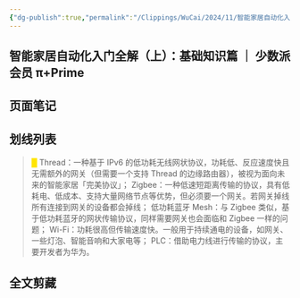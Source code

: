 ```yaml
---
{"dg-publish":true,"permalink":"/Clippings/WuCai/2024/11/智能家居自动化入门全解（上）：基础知识篇 ｜ 少数派会员 π+Prime-20241123/"}
---
```



## 智能家居自动化入门全解（上）：基础知识篇 ｜ 少数派会员 π+Prime 

## 页面笔记


## 划线列表
> <font color="#FFE500">█  </font>Thread：一种基于 IPv6 的低功耗无线网状协议，功耗低、反应速度快且无需额外的网关（但需要一个支持 Thread 的边缘路由器），被视为面向未来的智能家居「完美协议」；
> Zigbee：一种低速短距离传输的协议，具有低耗电、低成本、支持大量网络节点等优势，但必须要一个网关。若网关掉线所有连接到网关的设备都会掉线；
> 低功耗蓝牙 Mesh：与 Zigbee 类似，基于低功耗蓝牙的网状传输协议，同样需要网关也会面临和 Zigbee 一样的问题；
> Wi-Fi：功耗很高但传输速度快。一般用于持续通电的设备，如网关、一些灯泡、智能音响和大家电等；
> PLC：借助电力线进行传输的协议，主要开发者为华为。


## 全文剪藏

